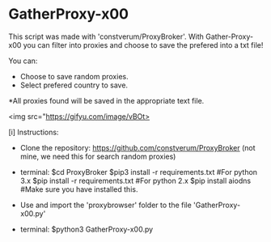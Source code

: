 # GatherProxy-x00
This script was made with 'constverum/ProxyBroker'. With Gather-Proxy-x00 you can filter into proxies and choose to save the prefered into a txt file!

You can:
- Choose to save random proxies.
- Select prefered country to save.

*All proxies found will be saved in the appropriate text file. 

<img src="https://gifyu.com/image/vBOt>

[i] Instructions:

- Clone the repository: https://github.com/constverum/ProxyBroker (not mine, we need this for search random proxies)
- terminal: $cd ProxyBroker
            $pip3 install -r requirements.txt     #For python 3.x
            $pip install -r requirements.txt      #For python 2.x
            $pip install aiodns                   #Make sure you have installed this.
            
- Use and import the 'proxybrowser' folder to the file 'GatherProxy-x00.py'
- terminal: $python3 GatherProxy-x00.py


